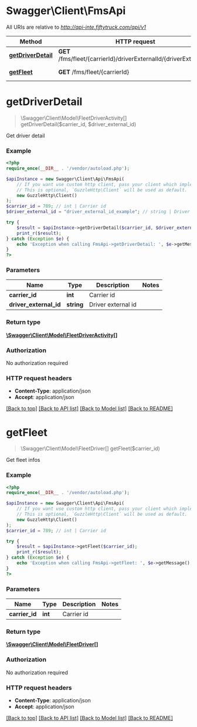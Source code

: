 # Swagger\Client\FmsApi

All URIs are relative to *http://api-inte.fiftytruck.com/api/v1*

Method | HTTP request | Description
------------- | ------------- | -------------
[**getDriverDetail**](FmsApi.md#getDriverDetail) | **GET** /fms/fleet/{carrierId}/driverExternalId/{driverExternalId} | Get driver detail
[**getFleet**](FmsApi.md#getFleet) | **GET** /fms/fleet/{carrierId} | Get fleet infos


# **getDriverDetail**
> \Swagger\Client\Model\FleetDriverActivity[] getDriverDetail($carrier_id, $driver_external_id)

Get driver detail



### Example
```php
<?php
require_once(__DIR__ . '/vendor/autoload.php');

$apiInstance = new Swagger\Client\Api\FmsApi(
    // If you want use custom http client, pass your client which implements `GuzzleHttp\ClientInterface`.
    // This is optional, `GuzzleHttp\Client` will be used as default.
    new GuzzleHttp\Client()
);
$carrier_id = 789; // int | Carrier id
$driver_external_id = "driver_external_id_example"; // string | Driver external id

try {
    $result = $apiInstance->getDriverDetail($carrier_id, $driver_external_id);
    print_r($result);
} catch (Exception $e) {
    echo 'Exception when calling FmsApi->getDriverDetail: ', $e->getMessage(), PHP_EOL;
}
?>
```

### Parameters

Name | Type | Description  | Notes
------------- | ------------- | ------------- | -------------
 **carrier_id** | **int**| Carrier id |
 **driver_external_id** | **string**| Driver external id |

### Return type

[**\Swagger\Client\Model\FleetDriverActivity[]**](../Model/FleetDriverActivity.md)

### Authorization

No authorization required

### HTTP request headers

 - **Content-Type**: application/json
 - **Accept**: application/json

[[Back to top]](#) [[Back to API list]](../../README.md#documentation-for-api-endpoints) [[Back to Model list]](../../README.md#documentation-for-models) [[Back to README]](../../README.md)

# **getFleet**
> \Swagger\Client\Model\FleetDriver[] getFleet($carrier_id)

Get fleet infos



### Example
```php
<?php
require_once(__DIR__ . '/vendor/autoload.php');

$apiInstance = new Swagger\Client\Api\FmsApi(
    // If you want use custom http client, pass your client which implements `GuzzleHttp\ClientInterface`.
    // This is optional, `GuzzleHttp\Client` will be used as default.
    new GuzzleHttp\Client()
);
$carrier_id = 789; // int | Carrier id

try {
    $result = $apiInstance->getFleet($carrier_id);
    print_r($result);
} catch (Exception $e) {
    echo 'Exception when calling FmsApi->getFleet: ', $e->getMessage(), PHP_EOL;
}
?>
```

### Parameters

Name | Type | Description  | Notes
------------- | ------------- | ------------- | -------------
 **carrier_id** | **int**| Carrier id |

### Return type

[**\Swagger\Client\Model\FleetDriver[]**](../Model/FleetDriver.md)

### Authorization

No authorization required

### HTTP request headers

 - **Content-Type**: application/json
 - **Accept**: application/json

[[Back to top]](#) [[Back to API list]](../../README.md#documentation-for-api-endpoints) [[Back to Model list]](../../README.md#documentation-for-models) [[Back to README]](../../README.md)

